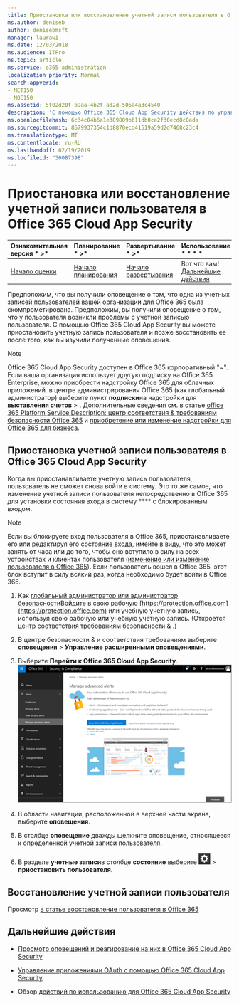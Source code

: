 ```yaml
---
title: Приостановка или восстановление учетной записи пользователя в Office 365 Cloud App Security
ms.author: deniseb
author: denisebmsft
manager: laurawi
ms.date: 12/03/2018
ms.audience: ITPro
ms.topic: article
ms.service: o365-administration
localization_priority: Normal
search.appverid:
- MET150
- MOE150
ms.assetid: 5f02d20f-b9aa-4b2f-ad2d-506a4a3c4540
description: 'С помощью Office 365 Cloud App Security действия по управлению можно приостановить или отменить приостановку работы учетной записи пользователя. '
ms.openlocfilehash: 6c34c04b6a1e389809b611db0ca2f30ecd8c0ada
ms.sourcegitcommit: 8679937354c1d8870ecd41519a59d2d7468c23c4
ms.translationtype: MT
ms.contentlocale: ru-RU
ms.lasthandoff: 02/19/2019
ms.locfileid: "30087398"
---
```

# <a name="suspend-or-restore-a-user-account-in-office-365-cloud-app-security"></a>Приостановка или восстановление учетной записи пользователя в Office 365 Cloud App Security

|Ознакомительная версия * *\>**|Планирование * *\>**|Развертывание * *\>**|Использование * * * *|
|:-----|:-----|:-----|:-----|
|[Начало оценки](office-365-cas-overview.md) <br/> |[Начало планирования](get-ready-for-office-365-cas.md) <br/> |[Начало развертывания](turn-on-office-365-cas.md) <br/> |Вот что вам!  <br/> [Дальнейшие действия](suspend-or-restore-an-account-in-ocas.md#nextsteps) <br/> |
   
Предположим, что вы получили оповещение о том, что одна из учетных записей пользователей вашей организации для Office 365 была скомпрометирована. Предположим, вы получили оповещение о том, что у пользователя возникли проблемы с учетной записью пользователя. С помощью Office 365 Cloud App Security вы можете приостановить учетную запись пользователя и позже восстановить ее после того, как вы изучили полученные оповещения.
  
> [!NOTE]
> Office 365 Cloud App Security доступен в Office 365 корпоративный "~". Если ваша организация использует другую подписку на Office 365 Enterprise, можно приобрести надстройку Office 365 для облачных приложений. в центре администрирования Office 365 (как глобальный администратор) выберите пункт **подписки**на надстройки для **выставления счетов** \> . Дополнительные сведения см. в статье [office 365 Platform Service Description: центр соответствия &amp; требованиям безопасности Office 365](https://technet.microsoft.com/en-us/library/dn933793.aspx) и [приобретение или изменение надстройки для Office 365 для бизнеса](https://support.office.com/article/4e7b57d6-b93b-457d-aecd-0ea58bff07a6). 
  
## <a name="to-suspend-a-user-account-in-office-365-cloud-app-security"></a>Приостановка учетной записи пользователя в Office 365 Cloud App Security

Когда вы приостанавливаете учетную запись пользователя, пользователь не сможет снова войти в систему. Это то же самое, что изменение учетной записи пользователя непосредственно в Office 365 для установки состояния входа в систему **** с блокированным входом.
  
> [!NOTE]
> Если вы блокируете вход пользователя в Office 365, приостанавливаете его или редактируя его состояние входа, имейте в виду, что это может занять от часа или до того, чтобы оно вступило в силу на всех устройствах и клиентах пользователя ([изменение или изменение пользователя в Office 365](https://support.office.com/article/42BB3F17-8F9D-4182-B434-5F1C8024E614#SingleUserPreview)). Если пользователь вошел в Office 365, этот блок вступит в силу всякий раз, когда необходимо будет войти в Office 365. 
  
1. Как [глобальный администратор или администратор безопасности](permissions-in-the-security-and-compliance-center.md)Войдите в свою рабочую [https://protection.office.com](https://protection.office.com) или учебную учетную запись, используя свою рабочую или учебную учетную запись. (Откроется центр соответствия требованиям безопасности &amp; .) 
    
2. В центре безопасности &amp; и соответствия требованиям выберите **оповещения** \> **Управление расширенными оповещениями**.
    
3. Выберите **Перейти к Office 365 Cloud App Security**.<br>![В центре безопасности &amp; и соответствия требованиям выберите Управление расширенными оповещениями для перехода к Office 365 Cloud App Security.](media/958632d4-03e3-4ade-8e22-d5509db6fca7.png)<br>
  
4. В области навигации, расположенной в верхней части экрана, выберите **оповещения**.
    
5. В столбце **оповещение** дважды щелкните оповещение, относящееся к определенной учетной записи пользователя. 
    
6. В разделе **учетные записи**в столбце **состояние** выберите ![параметры значок](media/e01b75cc-b28f-4b83-8f86-b1b13dc27ab2.png) \> **приостановить пользователя**.
    
## <a name="to-restore-a-user-account"></a>Восстановление учетной записи пользователя

Просмотр [в статье восстановление пользователя в Office 365](https://support.office.com/article/2c261e42-5dd1-48b0-845f-2a016d29cfc1)
  
## <a name="next-steps"></a>Дальнейшие действия

- [Просмотр оповещений и реагирование на них в Office 365 Cloud App Security](review-office-365-cas-alerts.md)
    
- [Управление приложениями OAuth с помощью Office 365 Cloud App Security](manage-app-permissions-in-ocas.md)
    
- Обзор [действий по использованию для Office 365 Cloud App Security](utilization-activities-for-ocas.md)
    

